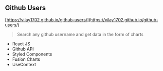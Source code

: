 ## Github Users

[https://vilay1702.github.io/github-users/](https://vilay1702.github.io/github-users/)

> Search any github username and get data in the form of charts

- React JS
- Github API
- Styled Components
- Fusion Charts
- UseContext
